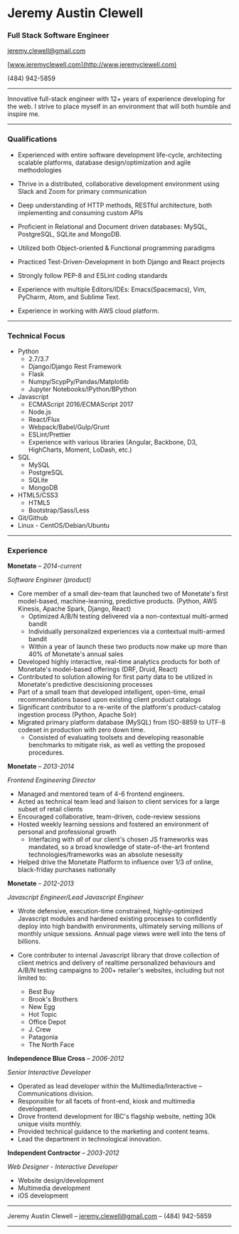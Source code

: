 # Jeremy Austin Clewell
### Full Stack Software Engineer

[jeremy.clewell@gmail.com](jeremy.clewell@gmail.com)  

[www.jeremyclewell.com](http://www.jeremyclewell.com)


(484) 942-5859

------
  
Innovative full-stack engineer with 12+ years of experience developing for the web. I strive to place myself in an environment that will both humble and inspire me.

------

### Qualifications

  * Experienced with entire software development life-cycle, architecting scalable platforms, database design/optimization and agile methodologies

  * Thrive in a distributed, collaborative development environment using Slack and Zoom for primary communication

  * Deep understanding of HTTP methods, RESTful architecture, both implementing and consuming custom APIs

  * Proficient in Relational and Document driven databases: MySQL, PostgreSQL, SQLite and MongoDB.

  * Utilized both Object-oriented & Functional programming paradigms 

  * Practiced Test-Driven-Development in both Django and React projects

  * Strongly follow PEP-8 and ESLint coding standards 
  
  * Experience with multiple Editors/IDEs: Emacs(Spacemacs), Vim, PyCharm, Atom, and Sublime Text.

  * Experience in working with AWS cloud platform.

-------

### Technical Focus

* Python
    - 2.7/3.7
    - Django/Django Rest Framework
    - Flask
    - Numpy/ScypPy/Pandas/Matplotlib
    - Jupyter Notebooks/IPython/BPython
* Javascript
    - ECMAScript 2016/ECMAScript 2017
    - Node.js
    - React/Flux
    - Webpack/Babel/Gulp/Grunt
    - ESLint/Prettier
    - Experience with various libraries (Angular, Backbone, D3, HighCharts, Moment, LoDash, etc.)
* SQL
    - MySQL
    - PostgreSQL
    - SQLite
    - MongoDB
* HTML5/CSS3
    - HTML5
    - Bootstrap/Sass/Less
* Git/Github
* Linux - CentOS/Debian/Ubuntu

------

### Experience


__Monetate__ – *2014-current*

*Software Engineer (product)*  

* Core member of a small dev-team that launched two of Monetate's first model-based, machine-learning, predictive products. (Python, AWS Kinesis, Apache Spark, Django, React)
  * Optimized A/B/N testing delivered via a non-contextual multi-armed bandit
  * Individually personalized experiences via a contextual multi-armed bandit
  * Within a year of launch these two products now make up more than 40% of Monetate's annual sales
* Developed highly interactive, real-time analytics products for both of Monetate's model-based offerings (DRF, Druid, React)
* Contributed to solution allowing for first party data to be utilized in Monetate's predictive descisioning processes
* Part of a small team that developed intelligent, open-time, email recommendations based upon existing client product catalogs
* Significant contributor to a re-write of the platform's product-catalog ingestion process (Python, Apache Solr)
* Migrated primary platform database (MySQL) from ISO-8859 to UTF-8 codeset in production with zero down time.
  * Consisted of evaluating toolsets and developing reasonable benchmarks to mitigate risk, as well as vetting the proposed procedures.

__Monetate__ – *2013-2014*

*Frontend Engineering Director*  

* Managed and mentored team of 4-6 frontend engineers. 
* Acted as technical team lead and liaison to client services for a large subset of retail clients 
* Encouraged collaborative, team-driven, code-review sessions
* Hosted weekly learning sessions and fostered an environment of personal and professional growth
  * Interfacing with _all_ of our client's chosen JS frameworks was mandated, so a broad knowledge of state-of-the-art frontend technologies/frameworks was an absolute nesessity
* Helped drive the Monetate Platform to influence over 1/3 of online, black-friday purchases nationally

__Monetate__ – *2012-2013*

*Javascript Engineer/Lead Javascript Engineer*  

* Wrote defensive, execution-time constrained, highly-optimized Javascript modules and hardened existing processes to confidently deploy into high bandwith environments, ultimately serving millions of monthly unique sessions. Annual page views were well into the tens of billions.

* Core contributer to internal Javascript library that drove collection of client metrics and delivery of realtime personalized behaviours and A/B/N testing campaigns to 200+ retailer's websites, including but not limited to:
  * Best Buy
  * Brook's Brothers
  * New Egg
  * Hot Topic
  * Office Depot
  * J. Crew
  * Patagonia
  * The North Face
  
__Independence Blue Cross__ – *2006-2012*

*Senior Interactive Developer*  

* Operated as lead developer within the Multimedia/Interactive – Communications division. 
* Responsible for all facets of front-end, kiosk and multimedia development. 
* Drove frontend development for IBC's flagship website, netting 30k unique visits monthly.
* Provided technical guidance to the marketing and content teams. 
* Lead the department in technological innovation.  
 
__Independent Contractor__ – *2003-2012*

*Web Designer - Interactive Developer*    

* Website design/development 
* Multimedia development
* iOS development
 
 
------

Jeremy Austin Clewell – [jeremy.clewell@gmail.com](jeremy.clewell@gmail.com) – (484) 942-5859 

------
